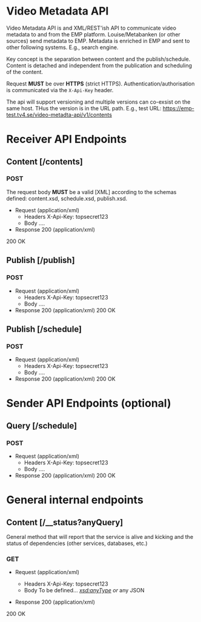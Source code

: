 # Video Metadata API

Video Metadata API is and XML/REST'ish API to communicate video metadata to and from the EMP platform.
Louise/Metabanken (or other sources) send metadata to EMP. Metadata is enriched in EMP and sent to other following systems. E.g., search engine.

Key concept is the separation between content and the publish/schedule. 
Content is detached and independent from the publication and scheduling of the content.

Request **MUST** be over **HTTPS** (strict HTTPS).
Authentication/authorisation is communicated via the `X-Api-Key` header.

The api will support versioning and multiple versions can co-exsist on the same host. THus the version is in the URL path.
E.g., test URL: https://emp-test.tv4.se/video-metadta-api/v1/contents

# Receiver API Endpoints

## Content [/contents]

### POST

The request body **MUST** be a valid [XML] according to the schemas defined: content.xsd, schedule.xsd, publish.xsd.

+ Request (application/xml)
  + Headers
    X-Api-Key: topsecret123
  + Body
    <?xml ....><content>....</content>

+ Response 200 (application/xml)
<metadata-response>
    <msg-id />
    <status>200</status>
    <msg>OK</msg>
</metadata-response>

## Publish [/publish]

### POST

+ Request (application/xml)
  + Headers
    X-Api-Key: topsecret123
  + Body
    <?xml ....><publish>....</publish>

+ Response 200 (application/xml)
	<metadata-response>
		<msg-id />
		<status>200</status>
		<msg>OK</msg>
	</metadata-response>

## Publish [/schedule]

### POST

+ Request (application/xml)
  + Headers
    X-Api-Key: topsecret123
  + Body
    <?xml ....><schedule>....</schedule>

+ Response 200 (application/xml)
	<metadata-response>
		<msg-id />
		<status>200</status>
		<msg>OK</msg>
	</metadata-response>
	
# Sender API Endpoints (optional)

## Query [/schedule]

### POST

+ Request (application/xml)
  + Headers
    X-Api-Key: topsecret123
  + Body
    <?xml ....><schedule>....</schedule>

+ Response 200 (application/xml)
	<metadata-response>
		<msg-id />
		<status>200</status>
		<msg>OK</msg>
	</metadata-response>
	

# General internal endpoints

## Content [/__status?anyQuery] 

General method that will report that the service is alive and kicking and the status of dependencies (other services, databases, etc.)

### GET

+ Request (application/xml)
  + Headers
    X-Api-Key: topsecret123
  + Body
	To be defined... *<xsd:anyType>* _or_ any JSON 
	
+ Response 200 (application/xml)
<metadata-response>
    <msg-id />
    <status>200</status>
    <msg>OK</msg>
</metadata-response>

